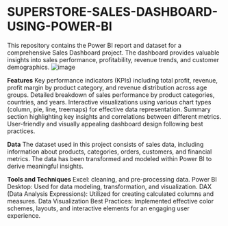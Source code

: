 # SUPERSTORE-SALES-DASHBOARD-USING-POWER-BI
This repository contains the Power BI report and dataset for a comprehensive Sales Dashboard project. The dashboard provides valuable insights into sales performance, profitability, revenue trends, and customer demographics.
![image](https://github.com/himanshu888-art/SUPERSTORE-SALES-DASHBOARD-USING-POWER-BI/assets/88398796/c738aef3-8ece-4854-a358-41d263d2224e)

**Features**
Key performance indicators (KPIs) including total profit, revenue, profit margin by product category, and revenue distribution across age groups.
Detailed breakdown of sales performance by product categories, countries, and years.
Interactive visualizations using various chart types (column, pie, line, treemaps) for effective data representation.
Summary section highlighting key insights and correlations between different metrics.
User-friendly and visually appealing dashboard design following best practices.

**Data**
The dataset used in this project consists of sales data, including information about products, categories, orders, customers, and financial metrics. The data has been transformed and modeled within Power BI to derive meaningful insights.

**Tools and Techniques**
Excel: cleaning, and pre-processing data.
Power BI Desktop: Used for data modeling, transformation, and visualization.
DAX (Data Analysis Expressions): Utilized for creating calculated columns and measures.
Data Visualization Best Practices: Implemented effective color schemes, layouts, and interactive elements for an engaging user experience.
